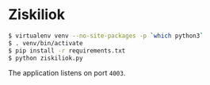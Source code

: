 # Ziskiliok

```sh
$ virtualenv venv --no-site-packages -p `which python3`
$ . venv/bin/activate
$ pip install -r requirements.txt
$ python ziskiliok.py
```

The application listens on port `4003`.
